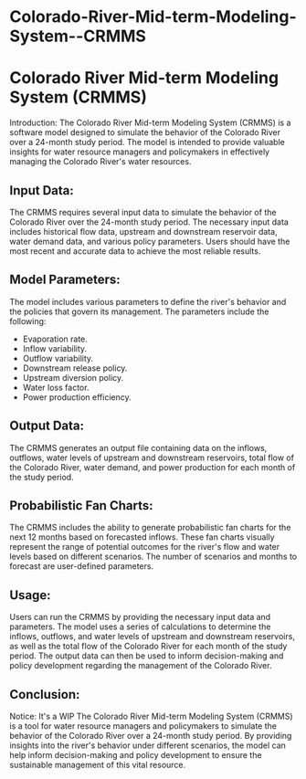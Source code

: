 # Colorado-River-Mid-term-Modeling-System--CRMMS

# Colorado River Mid-term Modeling System (CRMMS)
Introduction: The Colorado River Mid-term Modeling System (CRMMS) is a software model designed to simulate the behavior of the Colorado River over a 24-month study period. The model is intended to provide valuable insights for water resource managers and policymakers in effectively managing the Colorado River's water resources.

## Input Data: 
The CRMMS requires several input data to simulate the behavior of the Colorado River over the 24-month study period. The necessary input data includes historical flow data, upstream and downstream reservoir data, water demand data, and various policy parameters. Users should have the most recent and accurate data to achieve the most reliable results.

## Model Parameters: 
The model includes various parameters to define the river's behavior and the policies that govern its management. The parameters include the following:
- Evaporation rate.
- Inflow variability.
- Outflow variability.
- Downstream release policy.
- Upstream diversion policy.
- Water loss factor.
- Power production efficiency.

## Output Data: 
The CRMMS generates an output file containing data on the inflows, outflows, water levels of upstream and downstream reservoirs, total flow of the Colorado River, water demand, and power production for each month of the study period.

## Probabilistic Fan Charts: 
The CRMMS includes the ability to generate probabilistic fan charts for the next 12 months based on forecasted inflows. These fan charts visually represent the range of potential outcomes for the river's flow and water levels based on different scenarios. The number of scenarios and months to forecast are user-defined parameters.

## Usage: 
Users can run the CRMMS by providing the necessary input data and parameters. The model uses a series of calculations to determine the inflows, outflows, and water levels of upstream and downstream reservoirs, as well as the total flow of the Colorado River for each month of the study period. The output data can then be used to inform decision-making and policy development regarding the management of the Colorado River.

## Conclusion: 
Notice: It's a WIP
The Colorado River Mid-term Modeling System (CRMMS) is a tool for water resource managers and policymakers to simulate the behavior of the Colorado River over a 24-month study period. By providing insights into the river's behavior under different scenarios, the model can help inform decision-making and policy development to ensure the sustainable management of this vital resource.
